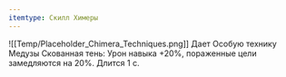 ```yaml
---
itemtype: Скилл Химеры
---
```

![[Temp/Placeholder_Chimera_Techniques.png]]
Дает Особую технику Медузы Скованная тень: Урон навыка +20%, пораженные цели замедляются на 20%. Длится 1 с.
